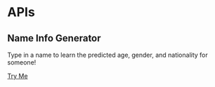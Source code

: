 # APIs

## Name Info Generator

Type in a name to learn the predicted age, gender, and nationality for someone!

[Try Me](https://emilykidd3.github.io/Name-game/)
